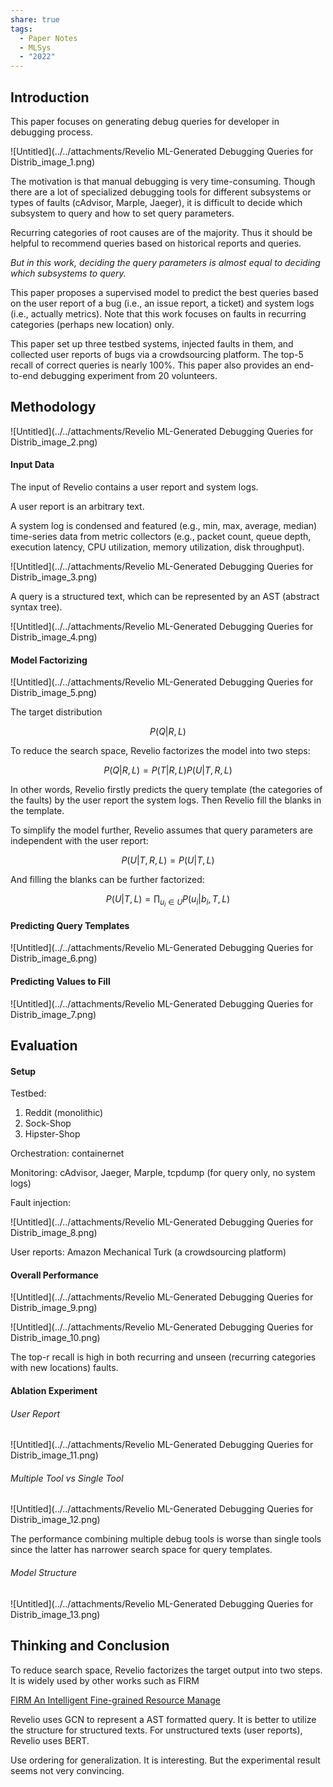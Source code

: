 ```yaml
---
share: true
tags:
  - Paper Notes
  - MLSys
  - "2022"
---
```



## Introduction

This paper focuses on generating debug queries for developer in debugging process.

![Untitled](../../attachments/Revelio ML-Generated Debugging Queries for Distrib_image_1.png)

The motivation is that manual debugging is very time-consuming. Though there are a lot of specialized debugging tools for different subsystems or types of faults (cAdvisor, Marple, Jaeger), it is difficult to decide which subsystem to query and how to set query parameters.

Recurring categories of root causes are of the majority. Thus it should be helpful to recommend queries based on historical reports and queries.

*But in this work, deciding the query parameters is almost equal to deciding which subsystems to query.*

This paper proposes a supervised model to predict the best queries based on the user report of a bug (i.e., an issue report, a ticket) and system logs (i.e., actually metrics). Note that this work focuses on faults in recurring categories (perhaps new location) only.

This paper set up three testbed systems, injected faults in them, and collected user reports of bugs via a crowdsourcing platform. The top-5 recall of correct queries is nearly 100%. This paper also provides an end-to-end debugging experiment from 20 volunteers. 

## Methodology

![Untitled](../../attachments/Revelio ML-Generated Debugging Queries for Distrib_image_2.png)

#### Input Data

The input of Revelio contains a user report and system logs.

A user report is an arbitrary text.

A system log is condensed and featured (e.g., min, max, average, median) time-series data from metric collectors (e.g., packet count, queue depth, execution latency, CPU utilization, memory utilization, disk throughput).

![Untitled](../../attachments/Revelio ML-Generated Debugging Queries for Distrib_image_3.png)

A query is a structured text, which can be represented by an AST (abstract syntax tree).

![Untitled](../../attachments/Revelio ML-Generated Debugging Queries for Distrib_image_4.png)

#### Model Factorizing

![Untitled](../../attachments/Revelio ML-Generated Debugging Queries for Distrib_image_5.png)

The target distribution

$$
P(Q|R, L)
$$

To reduce the search space, Revelio factorizes the model into two steps:

$$
P(Q|R, L)=P(T|R, L)P(U|T, R, L)
$$

In other words, Revelio firstly predicts the query template (the categories of the faults) by the user report the system logs. Then Revelio fill the blanks in the template.

To simplify the model further, Revelio assumes that query parameters are independent with the user report:

$$
P(U|T,R,L)=P(U|T, L)
$$

And filling the blanks can be further factorized:

$$
P(U|T, L)=\prod_{u_i\in U} P(u_i|b_i, T, L)
$$

#### Predicting Query Templates

![Untitled](../../attachments/Revelio ML-Generated Debugging Queries for Distrib_image_6.png)

#### Predicting Values to Fill
![Untitled](../../attachments/Revelio ML-Generated Debugging Queries for Distrib_image_7.png)

## Evaluation

#### Setup

Testbed:

1. Reddit (monolithic)
2. Sock-Shop
3. Hipster-Shop

Orchestration: containernet

Monitoring: cAdvisor, Jaeger, Marple, tcpdump (for query only, no system logs)

Fault injection:

![Untitled](../../attachments/Revelio ML-Generated Debugging Queries for Distrib_image_8.png)

User reports: Amazon Mechanical Turk (a crowdsourcing platform)

#### Overall Performance

![Untitled](../../attachments/Revelio ML-Generated Debugging Queries for Distrib_image_9.png)

![Untitled](../../attachments/Revelio ML-Generated Debugging Queries for Distrib_image_10.png)

The top-r recall is high in both recurring and unseen (recurring categories with new locations) faults.

#### Ablation Experiment

###### User Report

![Untitled](../../attachments/Revelio ML-Generated Debugging Queries for Distrib_image_11.png)

###### Multiple Tool vs Single Tool

![Untitled](../../attachments/Revelio ML-Generated Debugging Queries for Distrib_image_12.png)

The performance combining multiple debug tools is worse than single tools since the latter has narrower search space for query templates.

###### Model Structure

![Untitled](../../attachments/Revelio ML-Generated Debugging Queries for Distrib_image_13.png)

## Thinking and Conclusion

To reduce search space, Revelio factorizes the target output into two steps. It is widely used by other works such as FIRM

[FIRM An Intelligent Fine-grained Resource Manage](./FIRM%20An%20Intelligent%20Fine-grained%20Resource%20Manage.md) 

Revelio uses GCN to represent a AST formatted query. It is better to utilize the structure for structured texts. For unstructured texts (user reports), Revelio uses BERT.

Use ordering for generalization. It is interesting. But the experimental result  seems not very convincing.